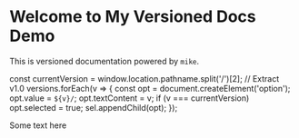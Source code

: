 # Welcome to My Versioned Docs Demo

This is versioned documentation powered by `mike`.

const currentVersion = window.location.pathname.split('/')[2]; // Extract v1.0
versions.forEach(v => {
  const opt = document.createElement('option');
  opt.value = `${v}/`;
  opt.textContent = v;
  if (v === currentVersion) opt.selected = true;
  sel.appendChild(opt);
});

Some text here
